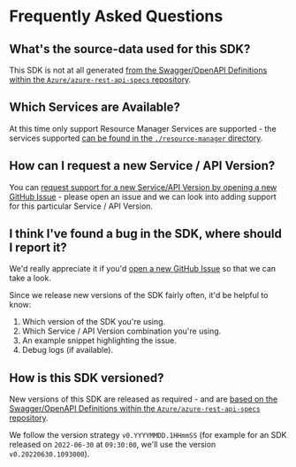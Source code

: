 # Frequently Asked Questions

## What's the source-data used for this SDK?

This SDK is not at all generated [from the Swagger/OpenAPI Definitions within the `Azure/azure-rest-api-specs` repository](https://github.com/Azure/azure-rest-api-specs).

## Which Services are Available?

At this time only support Resource Manager Services are supported - the services supported [can be found in the `./resource-manager` directory](../resource-manager).

## How can I request a new Service / API Version?

You can [request support for a new Service/API Version by opening a new GitHub Issue](https://github.com/hashicorp/go-azure-sdk/issues/new/choose) - please open an issue and we can look into adding support for this particular Service / API Version.

## I think I've found a bug in the SDK, where should I report it?

We'd really appreciate it if you'd [open a new GitHub Issue](https://github.com/hashicorp/go-azure-sdk/issues/new/choose) so that we can take a look.

Since we release new versions of the SDK fairly often, it'd be helpful to know:

1. Which version of the SDK you're using.
2. Which Service / API Version combination you're using.
3. An example snippet highlighting the issue.
4. Debug logs (if available).

## How is this SDK versioned?

New versions of this SDK are released as required - and are [based on the Swagger/OpenAPI Definitions within the `Azure/azure-rest-api-specs` repository](https://github.com/Azure/azure-rest-api-specs).

We follow the version strategy `v0.YYYYMMDD.1HHmmSS` (for example for an SDK released on `2022-06-30` at `09:30:00`, we'll use the version `v0.20220630.1093000`).
